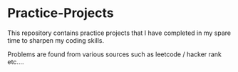 # Practice-Projects

This repository contains practice projects that I have completed in my spare time to sharpen my coding skills. 

Problems are found from various sources such as leetcode / hacker rank etc....
